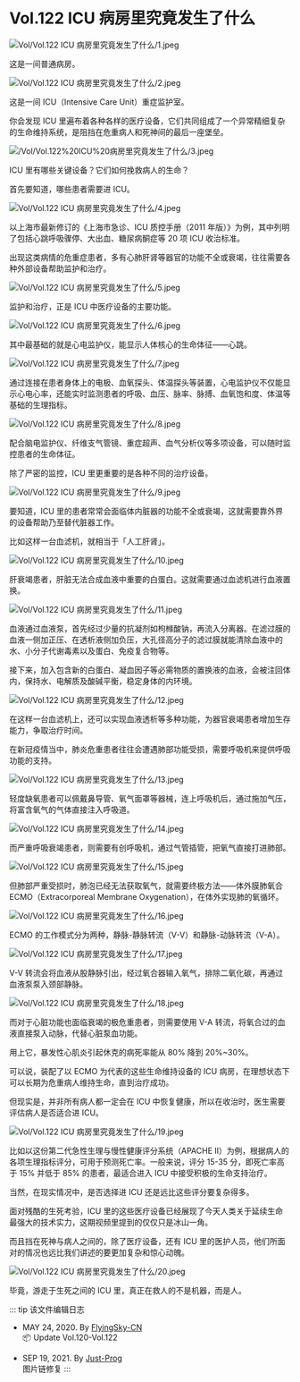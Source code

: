 # Vol.122 ICU 病房里究竟发生了什么

![Vol/Vol.122 ICU 病房里究竟发生了什么/1.jpeg](https://cdn.jsdelivr.net/gh/ipaperclip-icu/static/image/文字稿/Vol/Vol.122%20ICU%20病房里究竟发生了什么/1.jpeg)

这是一间普通病房。

![Vol/Vol.122 ICU 病房里究竟发生了什么/2.jpeg](https://cdn.jsdelivr.net/gh/ipaperclip-icu/static/image/文字稿/Vol/Vol.122%20ICU%20病房里究竟发生了什么/2.jpeg)

这是一间 ICU（Intensive Care Unit）重症监护室。

你会发现 ICU 里遍布着各种各样的医疗设备，它们共同组成了一个异常精细复杂的生命维持系统，是阻挡在危重病人和死神间的最后一座堡垒。

![/Vol/Vol.122%20ICU%20病房里究竟发生了什么/3.jpeg](https://cdn.jsdelivr.net/gh/ipaperclip-icu/static/image/文字稿/Vol/Vol.122%20ICU%20病房里究竟发生了什么/3.jpeg)

ICU 里有哪些关键设备？它们如何挽救病人的生命？

首先要知道，哪些患者需要进 ICU。

![Vol/Vol.122 ICU 病房里究竟发生了什么/4.jpeg](https://cdn.jsdelivr.net/gh/ipaperclip-icu/static/image/文字稿/Vol/Vol.122%20ICU%20病房里究竟发生了什么/4.jpeg)

以上海市最新修订的《上海市急诊、ICU 质控手册（2011 年版）》为例，其中列明了包括心跳呼吸骤停、大出血、糖尿病酮症等 20 项 ICU 收治标准。

出现这类病情的危重症患者，多有心肺肝肾等器官的功能不全或衰竭，往往需要各种外部设备帮助监护和治疗。

![Vol/Vol.122 ICU 病房里究竟发生了什么/5.jpeg](https://cdn.jsdelivr.net/gh/ipaperclip-icu/static/image/文字稿/Vol/Vol.122%20ICU%20病房里究竟发生了什么/5.jpeg)

监护和治疗，正是 ICU 中医疗设备的主要功能。

![Vol/Vol.122 ICU 病房里究竟发生了什么/6.jpeg](https://cdn.jsdelivr.net/gh/ipaperclip-icu/static/image/文字稿/Vol/Vol.122%20ICU%20病房里究竟发生了什么/6.jpeg)

其中最基础的就是心电监护仪，能显示人体核心的生命体征——心跳。

![Vol/Vol.122 ICU 病房里究竟发生了什么/7.jpeg](https://cdn.jsdelivr.net/gh/ipaperclip-icu/static/image/文字稿/Vol/Vol.122%20ICU%20病房里究竟发生了什么/7.jpeg)

通过连接在患者身体上的电极、血氧探头、体温探头等装置，心电监护仪不仅能显示心电心率，还能实时监测患者的呼吸、血压、脉率、脉搏、血氧饱和度、体温等基础的生理指标。

![Vol/Vol.122 ICU 病房里究竟发生了什么/8.jpeg](https://cdn.jsdelivr.net/gh/ipaperclip-icu/static/image/文字稿/Vol/Vol.122%20ICU%20病房里究竟发生了什么/8.jpeg)

配合脑电监护仪、纤维支气管镜、重症超声、血气分析仪等多项设备，可以随时监控患者的生命体征。

除了严密的监控，ICU 里更重要的是各种不同的治疗设备。

![Vol/Vol.122 ICU 病房里究竟发生了什么/9.jpeg](https://cdn.jsdelivr.net/gh/ipaperclip-icu/static/image/文字稿/Vol/Vol.122%20ICU%20病房里究竟发生了什么/9.jpeg)

要知道，ICU 里的患者常常会面临体内脏器的功能不全或衰竭，这就需要靠外界的设备帮助乃至替代脏器工作。

比如这样一台血滤机，就相当于「人工肝肾」。

![Vol/Vol.122 ICU 病房里究竟发生了什么/10.jpeg](https://cdn.jsdelivr.net/gh/ipaperclip-icu/static/image/文字稿/Vol/Vol.122%20ICU%20病房里究竟发生了什么/10.jpeg)

肝衰竭患者，肝脏无法合成血液中重要的白蛋白。这就需要通过血滤机进行血液置换。

![Vol/Vol.122 ICU 病房里究竟发生了什么/11.jpeg](https://cdn.jsdelivr.net/gh/ipaperclip-icu/static/image/文字稿/Vol/Vol.122%20ICU%20病房里究竟发生了什么/11.jpeg)

血液通过血液泵，首先经过少量的抗凝剂如枸橼酸钠，再流入分离器。在滤过膜的血液一侧加正压、在透析液侧加负压，大孔径高分子的滤过膜就能清除血液中的水、小分子代谢毒素以及蛋白、免疫复合物等。

接下来，加入包含新的白蛋白、凝血因子等必需物质的置换液的血液，会被注回体内，保持水、电解质及酸碱平衡，稳定身体的内环境。

![Vol/Vol.122 ICU 病房里究竟发生了什么/12.jpeg](https://cdn.jsdelivr.net/gh/ipaperclip-icu/static/image/文字稿/Vol/Vol.122%20ICU%20病房里究竟发生了什么/12.jpeg)

在这样一台血滤机上，还可以实现血液透析等多种功能，为器官衰竭患者增加生存能力，争取治疗时间。

在新冠疫情当中，肺炎危重患者往往会遭遇肺部功能受损，需要呼吸机来提供呼吸功能的支持。

![Vol/Vol.122 ICU 病房里究竟发生了什么/13.jpeg](https://cdn.jsdelivr.net/gh/ipaperclip-icu/static/image/文字稿/Vol/Vol.122%20ICU%20病房里究竟发生了什么/13.jpeg)

轻度缺氧患者可以佩戴鼻导管、氧气面罩等器械，连上呼吸机后，通过施加气压，将富含氧气的气体直接注入呼吸道。

![Vol/Vol.122 ICU 病房里究竟发生了什么/14.jpeg](https://cdn.jsdelivr.net/gh/ipaperclip-icu/static/image/文字稿/Vol/Vol.122%20ICU%20病房里究竟发生了什么/14.jpeg)

而严重呼吸衰竭患者，则需要有创呼吸机，通过气管插管，把氧气直接打进肺部。

![Vol/Vol.122 ICU 病房里究竟发生了什么/15.jpeg](https://cdn.jsdelivr.net/gh/ipaperclip-icu/static/image/文字稿/Vol/Vol.122%20ICU%20病房里究竟发生了什么/15.jpeg)

但肺部严重受损时，肺泡已经无法获取氧气，就需要终极方法——体外膜肺氧合 ECMO（Extracorporeal Membrane Oxygenation），在体外实现肺的氧循环。

![Vol/Vol.122 ICU 病房里究竟发生了什么/16.jpeg](https://cdn.jsdelivr.net/gh/ipaperclip-icu/static/image/文字稿/Vol/Vol.122%20ICU%20病房里究竟发生了什么/16.jpeg)

ECMO 的工作模式分为两种，静脉-静脉转流（V-V）和静脉-动脉转流（V-A）。

![Vol/Vol.122 ICU 病房里究竟发生了什么/17.jpeg](https://cdn.jsdelivr.net/gh/ipaperclip-icu/static/image/文字稿/Vol/Vol.122%20ICU%20病房里究竟发生了什么/17.jpeg)

V-V 转流会将血液从股静脉引出，经过氧合器输入氧气，排除二氧化碳，再通过血液泵泵入颈部静脉。

![Vol/Vol.122 ICU 病房里究竟发生了什么/18.jpeg](https://cdn.jsdelivr.net/gh/ipaperclip-icu/static/image/文字稿/Vol/Vol.122%20ICU%20病房里究竟发生了什么/18.jpeg)

而对于心脏功能也面临衰竭的极危重患者，则需要使用 V-A 转流，将氧合过的血液直接泵入动脉，代替心脏泵血功能。

用上它，暴发性心肌炎引起休克的病死率能从 80% 降到 20%\~30%。

可以说，装配了以 ECMO 为代表的这些生命维持设备的 ICU 病房，在理想状态下可以长期为危重病人维持生命，直到治疗成功。

但现实是，并非所有病人都一定会在 ICU 中恢复健康，所以在收治时，医生需要评估病人是否适合进 ICU。

![Vol/Vol.122 ICU 病房里究竟发生了什么/19.jpeg](https://cdn.jsdelivr.net/gh/ipaperclip-icu/static/image/文字稿/Vol/Vol.122%20ICU%20病房里究竟发生了什么/19.jpeg)

比如以这份第二代急性生理与慢性健康评分系统（APACHE II）为例，根据病人的各项生理指标评分，可用于预测死亡率。一般来说，评分 15-35 分，即死亡率高于 15% 并低于 85% 的患者，最适合进入 ICU 中接受积极的生命支持治疗。

当然，在现实情况中，是否选择进 ICU 还是远比这些评分要复杂得多。

面对残酷的生死考验，ICU 里的这些医疗设备已经展现了今天人类关于延续生命最强大的技术实力，这期视频里提到的仅仅只是冰山一角。

而且挡在死神与病人之间的，除了医疗设备，还有 ICU 里的医护人员，他们所面对的情况也远比我们讲述的要更加复杂和惊心动魄。

![Vol/Vol.122 ICU 病房里究竟发生了什么/20.jpeg](https://cdn.jsdelivr.net/gh/ipaperclip-icu/static/image/文字稿/Vol/Vol.122%20ICU%20病房里究竟发生了什么/20.jpeg)

毕竟，游走于生死之间的 ICU 里，真正在救人的不是机器，而是人。

::: tip 该文件编辑日志

- MAY 24, 2020. By [FlyingSky-CN](https://github.com/FlyingSky-CN)  
📦 Update Vol.120-Vol.122

- SEP 19, 2021. By [Just-Prog](https://github.com/Just-Prog)  
图片链修复
:::
